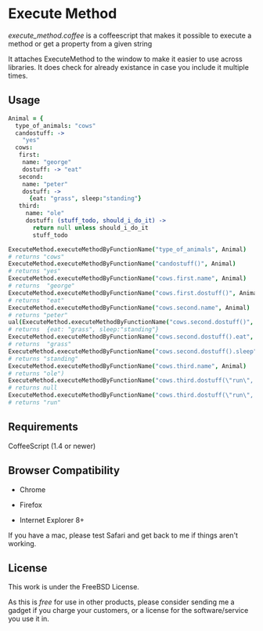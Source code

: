 # Execute Method 

*execute_method.coffee* is a coffeescript that makes it possible to execute a method or get a property from a given string

It attaches ExecuteMethod to the window to make it easier to use across libraries. It does check for already existance in case you include it multiple times.

## Usage

```coffeescript
Animal = {
  type_of_animals: "cows"
  candostuff: ->
    "yes"
  cows:
   first:
    name: "george"
    dostuff: -> "eat"
   second:
    name: "peter"
    dostuff: ->
      {eat: "grass", sleep:"standing"}
   third:
     name: "ole"
     dostuff: (stuff_todo, should_i_do_it) ->
       return null unless should_i_do_it 
       stuff_todo

ExecuteMethod.executeMethodByFunctionName("type_of_animals", Animal)             
# returns "cows"
ExecuteMethod.executeMethodByFunctionName("candostuff()", Animal)                
# returns "yes"
ExecuteMethod.executeMethodByFunctionName("cows.first.name", Animal)             
# returns  "george"
ExecuteMethod.executeMethodByFunctionName("cows.first.dostuff()", Animal)        
# returns  "eat"
ExecuteMethod.executeMethodByFunctionName("cows.second.name", Animal)            
# returns "peter"
ual(ExecuteMethod.executeMethodByFunctionName("cows.second.dostuff()", Animal)   
# returns  {eat: "grass", sleep:"standing"}
ExecuteMethod.executeMethodByFunctionName("cows.second.dostuff().eat", Animal)   
# returns  "grass"
ExecuteMethod.executeMethodByFunctionName("cows.second.dostuff().sleep", Animal) 
# returns "standing"
ExecuteMethod.executeMethodByFunctionName("cows.third.name", Animal)             
# returns "ole")
ExecuteMethod.executeMethodByFunctionName("cows.third.dostuff(\"run\", false)", Animal) 
# returns null
ExecuteMethod.executeMethodByFunctionName("cows.third.dostuff(\"run\", true)", Animal)  
# returns "run"

```

## Requirements

CoffeeScript (1.4 or newer)

## Browser Compatibility

* Chrome

* Firefox

* Internet Explorer 8+

If you have a mac, please test Safari and get back to me if things aren't working.

## License

This work is under the FreeBSD License.

As this is *free* for use in other products, please consider sending me a gadget if you charge your customers, or a license for the software/service you use it in. 
